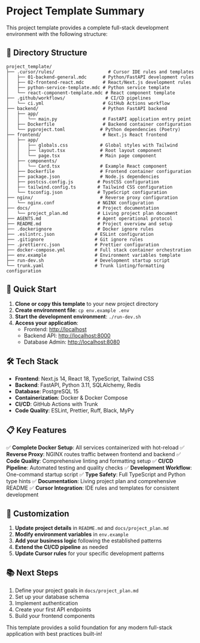 # Project Template Summary

This project template provides a complete full-stack development environment with the following structure:

## 📁 Directory Structure

```text
project_template/
├── .cursor/rules/                    # Cursor IDE rules and templates
│   ├── 01-backend-general.mdc      # Python/FastAPI development rules
│   ├── 02-frontend-react.mdc       # React/Next.js development rules
│   ├── python-service-template.mdc # Python service template
│   └── react-component-template.mdc # React component template
├── .github/workflows/               # CI/CD pipelines
│   └── ci.yml                      # GitHub Actions workflow
├── backend/                        # Python FastAPI backend
│   ├── app/
│   │   └── main.py                 # FastAPI application entry point
│   ├── Dockerfile                  # Backend container configuration
│   └── pyproject.toml             # Python dependencies (Poetry)
├── frontend/                       # Next.js React frontend
│   ├── app/
│   │   ├── globals.css            # Global styles with Tailwind
│   │   ├── layout.tsx             # Root layout component
│   │   └── page.tsx               # Main page component
│   ├── components/
│   │   └── Card.tsx               # Example React component
│   ├── Dockerfile                 # Frontend container configuration
│   ├── package.json               # Node.js dependencies
│   ├── postcss.config.js         # PostCSS configuration
│   ├── tailwind.config.ts        # Tailwind CSS configuration
│   └── tsconfig.json             # TypeScript configuration
├── nginx/                         # Reverse proxy configuration
│   └── nginx.conf                # NGINX configuration
├── docs/                         # Project documentation
│   └── project_plan.md           # Living project plan document
├── AGENTS.md                     # Agent operational protocol
├── README.md                     # Project overview and setup
├── .dockerignore                 # Docker ignore rules
├── .eslintrc.json               # ESLint configuration
├── .gitignore                   # Git ignore rules
├── .prettierrc.json             # Prettier configuration
├── docker-compose.yml           # Full stack container orchestration
├── env.example                  # Environment variables template
├── run-dev.sh                   # Development startup script
└── trunk.yaml                   # Trunk linting/formatting configuration
```

## 🚀 Quick Start

1. **Clone or copy this template** to your new project directory
2. **Create environment file**: `cp env.example .env`
3. **Start the development environment**: `./run-dev.sh`
4. **Access your application**:
   - Frontend: [http://localhost](http://localhost)
   - Backend API: [http://localhost:8000](http://localhost:8000)
   - Database Admin: [http://localhost:8080](http://localhost:8080)

## 🛠️ Tech Stack

- **Frontend**: Next.js 14, React 18, TypeScript, Tailwind CSS
- **Backend**: FastAPI, Python 3.11, SQLAlchemy, Redis
- **Database**: PostgreSQL 15
- **Containerization**: Docker & Docker Compose
- **CI/CD**: GitHub Actions with Trunk
- **Code Quality**: ESLint, Prettier, Ruff, Black, MyPy

## 📋 Key Features

✅ **Complete Docker Setup**: All services containerized with hot-reload
✅ **Reverse Proxy**: NGINX routes traffic between frontend and backend
✅ **Code Quality**: Comprehensive linting and formatting setup
✅ **CI/CD Pipeline**: Automated testing and quality checks
✅ **Development Workflow**: One-command startup script
✅ **Type Safety**: Full TypeScript and Python type hints
✅ **Documentation**: Living project plan and comprehensive README
✅ **Cursor Integration**: IDE rules and templates for consistent development

## 🔧 Customization

1. **Update project details** in `README.md` and `docs/project_plan.md`
2. **Modify environment variables** in `env.example`
3. **Add your business logic** following the established patterns
4. **Extend the CI/CD pipeline** as needed
5. **Update Cursor rules** for your specific development patterns

## 📚 Next Steps

1. Define your project goals in `docs/project_plan.md`
2. Set up your database schema
3. Implement authentication
4. Create your first API endpoints
5. Build your frontend components

This template provides a solid foundation for any modern full-stack application with best practices built-in!
